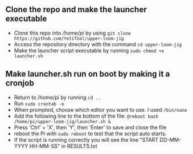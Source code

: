 ## Clone the repo and make the launcher executable
- Clone this repo into _/home/pi_ by using `git clone https://github.com/YetiTool/upper-loom-jig`
- Access the repository directory with the command `cd upper-loom-jig`
- Make the launcher script executable by running `sudo chmod +x launcher.sh`
## Make launcher.sh run on boot by making it a cronjob
- Return to /home/pi by running `cd ..`
- Run `sudo crontab -e`
- When prompted, choose which editor you want to use. I used `/bin/nano`
- Add the following line to the bottom of the file: `@reboot bash /home/pi/upper-loom-jig/launcher.sh &`
- Press 'Ctrl' + 'X', then 'Y', then 'Enter' to save and close the file
- reboot the Pi with `sudo reboot` to test that the script auto starts.
- If the script is running correctly you will see the line "START DD-MM-YYYY HH-MM-SS" in RESULTS.txt
